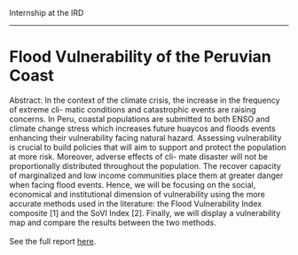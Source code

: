 
<p class="pretext">Internship at the IRD</p>

---
<div class="containerr">
  <div class="text-column">
    <h1 class="prestextarticle">Flood Vulnerability of the Peruvian Coast</h1>
    <p class="articletext">
    Abstract: In the context of the climate crisis, the increase in the frequency of extreme cli- matic conditions and catastrophic events are raising concerns. In Peru, coastal populations are submitted to both ENSO and climate change stress which increases future huaycos and floods events enhancing their vulnerability facing natural hazard. Assessing vulnerability is crucial to build policies that will aim to support and protect the population at more risk. Moreover, adverse effects of cli- mate disaster will not be proportionally distributed throughout the population. The recover capacity of marginalized and low income communities place them at greater danger when facing flood events. Hence, we will be focusing on the social, economical and institutional dimension of vulnerability using the more accurate methods used in the literature: the Flood Vulnerability Index composite [1] and the SoVI Index [2]. Finally, we will display a vulnerability map and compare the results between the two methods.
<br>
<br>
See the full report <a href="IRD.pdf">here</a>.
</p> 

